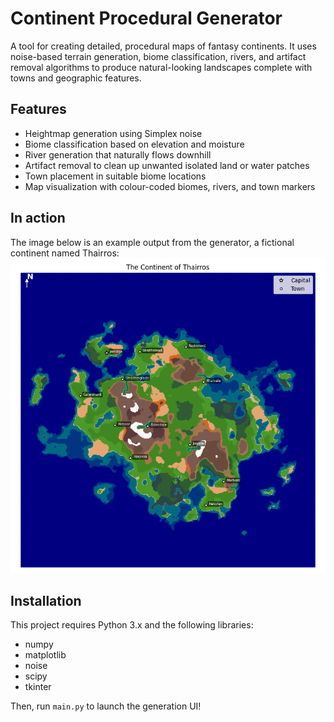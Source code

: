 # Continent Procedural Generator
A tool for creating detailed, procedural maps of fantasy continents.
It uses noise-based terrain generation, biome classification, rivers, and artifact removal algorithms to produce natural-looking landscapes complete with towns and geographic features.
## Features
- Heightmap generation using Simplex noise
- Biome classification based on elevation and moisture
- River generation that naturally flows downhill
- Artifact removal to clean up unwanted isolated land or water patches
- Town placement in suitable biome locations
- Map visualization with colour-coded biomes, rivers, and town markers
## In action
The image below is an example output from the generator, a fictional continent named Thairros:
![Figure_1](Figure_1.png)

## Installation
This project requires Python 3.x and the following libraries:
- numpy
- matplotlib
- noise
- scipy
- tkinter

Then, run `main.py` to launch the generation UI!
